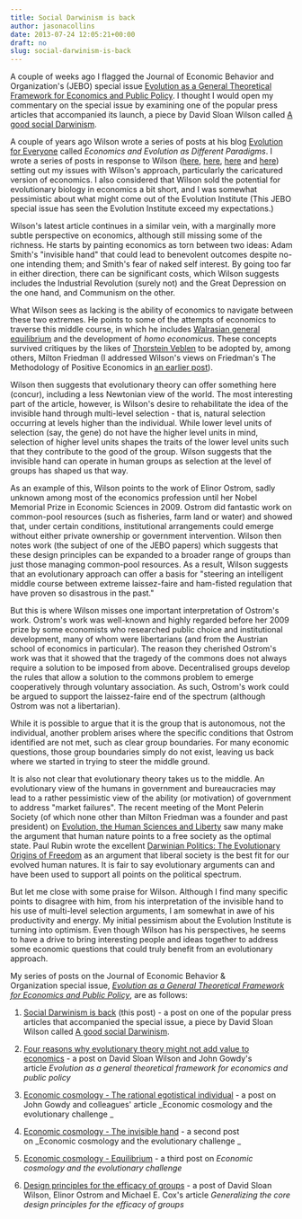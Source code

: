 ```yaml
---
title: Social Darwinism is back
author: jasonacollins
date: 2013-07-24 12:05:21+00:00
draft: no
slug: social-darwinism-is-back
---
```


A couple of weeks ago I flagged the Journal of Economic Behavior and Organization's (JEBO) special issue [Evolution as a General Theoretical Framework for Economics and Public Policy](http://www.sciencedirect.com/science/journal/01672681/90/supp/S). I thought I would open my commentary on the special issue by examining one of the popular press articles that accompanied its launch, a piece by David Sloan Wilson called [A good social Darwinism](http://www.aeonmagazine.com/living-together/how-evolution-can-reform-economics/).

A couple of years ago Wilson wrote a series of posts at his blog [Evolution for Everyone](http://scienceblogs.com/evolution/) called _Economics and Evolution as Different Paradigms_. I wrote a series of posts in response to Wilson ([here](https://jasoncollins.blog/the-evolution-institute/), [here](https://jasoncollins.blog/wilson-on-economics-and-evolution/), [here](https://jasoncollins.blog/evolution-and-the-invisible-hand/) and [here](https://jasoncollins.blog/what-can-evolutionary-biology-offer-economics/)) setting out my issues with Wilson's approach, particularly the caricatured version of economics. I also considered that Wilson sold the potential for evolutionary biology in economics a bit short, and I was somewhat pessimistic about what might come out of the Evolution Institute (This JEBO special issue has seen the Evolution Institute exceed my expectations.)

Wilson's latest article continues in a similar vein, with a marginally more subtle perspective on economics, although still missing some of the richness. He starts by painting economics as torn between two ideas: Adam Smith's "invisible hand" that could lead to benevolent outcomes despite no-one intending them; and Smith's fear of naked self interest. By going too far in either direction, there can be significant costs, which Wilson suggests includes the Industrial Revolution (surely not) and the Great Depression on the one hand, and Communism on the other.

What Wilson sees as lacking is the ability of economics to navigate between these two extremes. He points to some of the attempts of economics to traverse this middle course, in which he includes [Walrasian general equilibrium](http://en.wikipedia.org/wiki/General_equilibrium_theory) and the development of _homo economicus._ These concepts survived critiques by the likes of [Thorstein Veblen](https://jasoncollins.blog/thorstein-veblens-the-theory-of-the-leisure-class/) to be adopted by, among others, Milton Friedman (I addressed Wilson's views on Friedman's The Methodology of Positive Economics in [an earlier post](https://jasoncollins.blog/wilson-on-economics-and-evolution/)).

Wilson then suggests that evolutionary theory can offer something here (concur), including a less Newtonian view of the world. The most interesting part of the article, however, is Wilson's desire to rehabilitate the idea of the invisible hand through multi-level selection - that is, natural selection occurring at levels higher than the individual. While lower level units of selection (say, the gene) do not have the higher level units in mind, selection of higher level units shapes the traits of the lower level units such that they contribute to the good of the group. Wilson suggests that the invisible hand can operate in human groups as selection at the level of groups has shaped us that way.

As an example of this, Wilson points to the work of Elinor Ostrom, sadly unknown among most of the economics profession until her Nobel Memorial Prize in Economic Sciences in 2009. Ostrom did fantastic work on common-pool resources (such as fisheries, farm land or water) and showed that, under certain conditions, institutional arrangements could emerge without either private ownership or government intervention. Wilson then notes work (the subject of one of the JEBO papers) which suggests that these design principles can be expanded to a broader range of groups than just those managing common-pool resources. As a result, Wilson suggests that an evolutionary approach can offer a basis for "steering an intelligent middle course between extreme laissez-faire and ham-fisted regulation that have proven so disastrous in the past."

But this is where Wilson misses one important interpretation of Ostrom's work. Ostrom's work was well-known and highly regarded before her 2009 prize by some economists who researched public choice and institutional development, many of whom were libertarians (and from the Austrian school of economics in particular). The reason they cherished Ostrom's work was that it showed that the tragedy of the commons does not always require a solution to be imposed from above. Decentralised groups develop the rules that allow a solution to the commons problem to emerge cooperatively through voluntary association. As such, Ostrom's work could be argued to support the laissez-faire end of the spectrum (although Ostrom was not a libertarian).

While it is possible to argue that it is the group that is autonomous, not the individual, another problem arises where the specific conditions that Ostrom identified are not met, such as clear group boundaries. For many economic questions, those group boundaries simply do not exist, leaving us back where we started in trying to steer the middle ground.

It is also not clear that evolutionary theory takes us to the middle. An evolutionary view of the humans in government and bureaucracies may lead to a rather pessimistic view of the ability (or motivation) of government to address "market failures". The recent meeting of the Mont Pelerin Society (of which none other than Milton Friedman was a founder and past president) on [Evolution, the Human Sciences and Liberty](http://www.usfq.edu.ec/eventos/mps_galapagos/Paginas/default.aspx) saw many make the argument that human nature points to a free society as the optimal state. Paul Rubin wrote the excellent [Darwinian Politics: The Evolutionary Origins of Freedom](https://jasoncollins.blog/rubins-darwinian-politics/) as an argument that liberal society is the best fit for our evolved human natures. It is fair to say evolutionary arguments can and have been used to support all points on the political spectrum.

But let me close with some praise for Wilson. Although I find many specific points to disagree with him, from his interpretation of the invisible hand to his use of multi-level selection arguments, I am somewhat in awe of his productivity and energy. My initial pessimism about the Evolution Institute is turning into optimism. Even though Wilson has his perspectives, he seems to have a drive to bring interesting people and ideas together to address some economic questions that could truly benefit from an evolutionary approach.

My series of posts on the Journal of Economic Behavior & Organization special issue, [_Evolution as a General Theoretical Framework for Economics and Public Policy_](http://www.sciencedirect.com/science/journal/01672681/90/supp/S), are as follows:



	
  1. [Social Darwinism is back](https://jasoncollins.blog/social-darwinism-is-back/) (this post) - a post on one of the popular press articles that accompanied the special issue, a piece by David Sloan Wilson called [A good social Darwinism](http://www.aeonmagazine.com/living-together/how-evolution-can-reform-economics/).

	
  2. [Four reasons why evolutionary theory might not add value to economics](https://jasoncollins.blog/four-reasons-why-evolutionary-theory-might-not-add-value-to-economics/) - a post on David Sloan Wilson and John Gowdy's article _Evolution as a general theoretical framework for economics and public policy_

	
  3. [Economic cosmology - The rational egotistical individual](https://jasoncollins.blog/economic-cosmology-the-rational-egotistical-individual/) - a post on John Gowdy and colleagues' article _Economic cosmology and the evolutionary challenge _

	
  4. [Economic cosmology - The invisible hand](https://jasoncollins.blog/economic-cosmology-the-invisible-hand/) - a second post on _Economic cosmology and the evolutionary challenge _

	
  5. [Economic cosmology - Equilibrium](https://jasoncollins.blog/economic-cosmology-equilibrium/) - a third post on _Economic cosmology and the evolutionary challenge_

	
  6. [Design principles for the efficacy of groups](https://jasoncollins.blog/design-principles-efficacy-groups/) - a post of David Sloan Wilson, Elinor Ostrom and Michael E. Cox's article _Generalizing the core design principles for the efficacy of groups_


